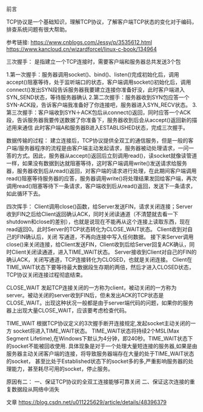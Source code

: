 前言

TCP协议是一个基础知识，理解TCP协议，了解客户端TCP状态的变化对于编码，排查系统问题有很大帮助。

参考链接:
https://www.cnblogs.com/Jessy/p/3535612.html
https://www.kancloud.cn/wizardforcel/linux-c-book/134964

三次握手：
是指建立一个TCP连接时，需要客户端和服务器总共发送3个包

1.第一次握手：服务器调用socket()、bind()、listen()完成初始化后，调用accept()阻塞等待，处于监听端口的状态，客户端调用socket()初始化后，调用connect()发出SYN段告诉服务器我要建立连接你准备好没，此时客户端进入SYN_SEND状态，等待服务器确认
2.第二次握手：服务器收到SYN包应答一个SYN-ACK段，告诉客户端我准备好了你连接吧，服务器进入SYN_RECV状态。
3.第三次握手：客户端收到SYN＋ACK包后从connect()返回，同时应答一个ACK段，告诉服务器我要传送数据了你准备下，服务器收到后会从accept()返回新的描述用来通信
此时客户端A和服务器B进入ESTABLISHED状态，完成三次握手。


数据传输的过程：
建立连接后，TCP协议提供全双工的通信服务，但是一般的客户端/服务器程序的流程是由客户端主动发起请求，服务器被动处理请求，一问一答的方式。因此，服务器从accept()返回后立刻调用read()，读socket就像读管道一样，如果没有数据到达就阻塞等待，这时客户端调用write()发送请求给服务器，服务器收到后从read()返回，对客户端的请求进行处理，在此期间客户端调用read()阻塞等待服务器的应答，服务器调用write()将处理结果发回给客户端，再次调用read()阻塞等待下一条请求，客户端收到后从read()返回，发送下一条请求，如此循环下去。


四次挥手：
Client调用close()函数，给Server发送FIN，请求关闭连接；Server收到FIN之后给Client返回确认ACK，同时关闭读通道（不清楚就去看一下shutdown和close的差别），也就是说现在不能再从这个连接上读取东西，现在read返回0。此时Server的TCP状态转化为CLOSE_WAIT状态。
Client收到对自己的FIN确认后，关闭 写通道，不再向连接中写入任何数据。
接下来Server调用close()来关闭连接，给Client发送FIN，Client收到后给Server回复ACK确认，同时Client关闭读通道，进入TIME_WAIT状态。
Server接收到Client对自己的FIN的确认ACK，关闭写通道，TCP连接转化为CLOSED，也就是关闭连接。
Client在TIME_WAIT状态下要等待最大数据段生存期的两倍，然后才进入CLOSED状态，TCP协议关闭连接过程彻底结束。

CLOSE_WAIT
发起TCP连接关闭的一方称为client，被动关闭的一方称为server。被动关闭的server收到FIN后，但未发出ACK的TCP状态是CLOSE_WAIT。出现这种状况一般都是由于server端代码的问题，如果你的服务器上出现大量CLOSE_WAIT，应该要考虑检查代码。

TIME_WAIT
根据TCP协议定义的3次握手断开连接规定,发起socket主动关闭的一方 socket将进入TIME_WAIT状态。
TIME_WAIT状态将持续2个MSL(Max Segment Lifetime),在Windows下默认为4分钟，即240秒。TIME_WAIT状态下的socket不能被回收使用. 
具体现象是对于一个处理大量短连接的服务器,如果是由服务器主动关闭客户端的连接，将导致服务器端存在大量的处于TIME_WAIT状态的socket， 
甚至比处于Established状态下的socket多的多,严重影响服务器的处理能力，甚至耗尽可用的socket，停止服务。

原因有二：
一、保证TCP协议的全双工连接能够可靠关闭
二、保证这次连接的重复数据段从网络中消失


文章
https://blog.csdn.net/u011225629/article/details/48396379